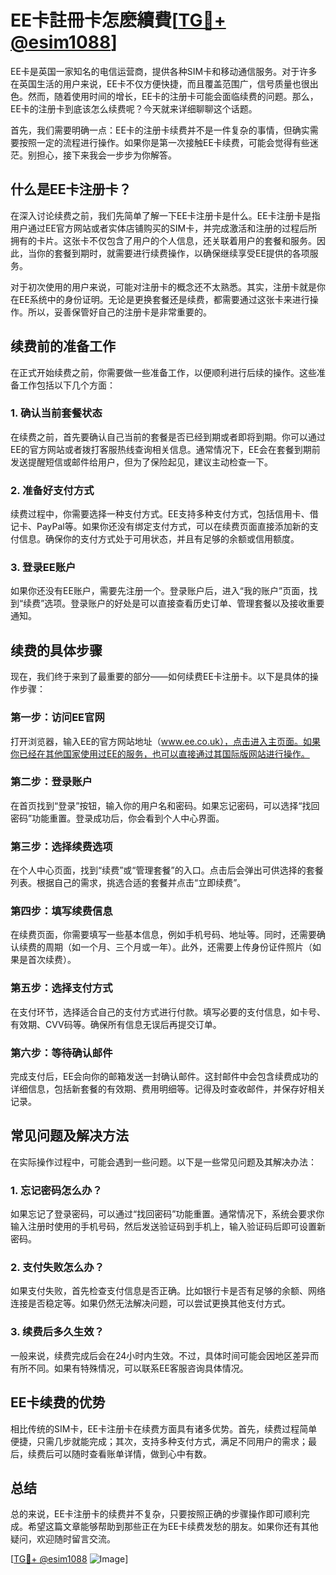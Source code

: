 # EE卡註冊卡怎麽續費[[TG💪+ @esim1088](https://t.me/s/esim1088)]

EE卡是英国一家知名的电信运营商，提供各种SIM卡和移动通信服务。对于许多在英国生活的用户来说，EE卡不仅方便快捷，而且覆盖范围广，信号质量也很出色。然而，随着使用时间的增长，EE卡的注册卡可能会面临续费的问题。那么，EE卡的注册卡到底该怎么续费呢？今天就来详细聊聊这个话题。

首先，我们需要明确一点：EE卡的注册卡续费并不是一件复杂的事情，但确实需要按照一定的流程进行操作。如果你是第一次接触EE卡续费，可能会觉得有些迷茫。别担心，接下来我会一步步为你解答。

## 什么是EE卡注册卡？

在深入讨论续费之前，我们先简单了解一下EE卡注册卡是什么。EE卡注册卡是指用户通过EE官方网站或者实体店铺购买的SIM卡，并完成激活和注册的过程后所拥有的卡片。这张卡不仅包含了用户的个人信息，还关联着用户的套餐和服务。因此，当你的套餐到期时，就需要进行续费操作，以确保继续享受EE提供的各项服务。

对于初次使用的用户来说，可能对注册卡的概念还不太熟悉。其实，注册卡就是你在EE系统中的身份证明。无论是更换套餐还是续费，都需要通过这张卡来进行操作。所以，妥善保管好自己的注册卡是非常重要的。

## 续费前的准备工作

在正式开始续费之前，你需要做一些准备工作，以便顺利进行后续的操作。这些准备工作包括以下几个方面：

### 1. 确认当前套餐状态

在续费之前，首先要确认自己当前的套餐是否已经到期或者即将到期。你可以通过EE的官方网站或者拨打客服热线查询相关信息。通常情况下，EE会在套餐到期前发送提醒短信或邮件给用户，但为了保险起见，建议主动检查一下。

### 2. 准备好支付方式

续费过程中，你需要选择一种支付方式。EE支持多种支付方式，包括信用卡、借记卡、PayPal等。如果你还没有绑定支付方式，可以在续费页面直接添加新的支付信息。确保你的支付方式处于可用状态，并且有足够的余额或信用额度。

### 3. 登录EE账户

如果你还没有EE账户，需要先注册一个。登录账户后，进入“我的账户”页面，找到“续费”选项。登录账户的好处是可以直接查看历史订单、管理套餐以及接收重要通知。

## 续费的具体步骤

现在，我们终于来到了最重要的部分——如何续费EE卡注册卡。以下是具体的操作步骤：

### 第一步：访问EE官网

打开浏览器，输入EE的官方网站地址（www.ee.co.uk），点击进入主页面。如果你已经在其他国家使用过EE的服务，也可以直接通过其国际版网站进行操作。

### 第二步：登录账户

在首页找到“登录”按钮，输入你的用户名和密码。如果忘记密码，可以选择“找回密码”功能重置。登录成功后，你会看到个人中心界面。

### 第三步：选择续费选项

在个人中心页面，找到“续费”或“管理套餐”的入口。点击后会弹出可供选择的套餐列表。根据自己的需求，挑选合适的套餐并点击“立即续费”。

### 第四步：填写续费信息

在续费页面，你需要填写一些基本信息，例如手机号码、地址等。同时，还需要确认续费的周期（如一个月、三个月或一年）。此外，还需要上传身份证件照片（如果是首次续费）。

### 第五步：选择支付方式

在支付环节，选择适合自己的支付方式进行付款。填写必要的支付信息，如卡号、有效期、CVV码等。确保所有信息无误后再提交订单。

### 第六步：等待确认邮件

完成支付后，EE会向你的邮箱发送一封确认邮件。这封邮件中会包含续费成功的详细信息，包括新套餐的有效期、费用明细等。记得及时查收邮件，并保存好相关记录。

## 常见问题及解决方法

在实际操作过程中，可能会遇到一些问题。以下是一些常见问题及其解决办法：

### 1. 忘记密码怎么办？

如果忘记了登录密码，可以通过“找回密码”功能重置。通常情况下，系统会要求你输入注册时使用的手机号码，然后发送验证码到手机上，输入验证码后即可设置新密码。

### 2. 支付失败怎么办？

如果支付失败，首先检查支付信息是否正确。比如银行卡是否有足够的余额、网络连接是否稳定等。如果仍然无法解决问题，可以尝试更换其他支付方式。

### 3. 续费后多久生效？

一般来说，续费完成后会在24小时内生效。不过，具体时间可能会因地区差异而有所不同。如果有特殊情况，可以联系EE客服咨询具体情况。

## EE卡续费的优势

相比传统的SIM卡，EE卡注册卡在续费方面具有诸多优势。首先，续费过程简单便捷，只需几步就能完成；其次，支持多种支付方式，满足不同用户的需求；最后，续费后可以随时查看账单详情，做到心中有数。

## 总结

总的来说，EE卡注册卡的续费并不复杂，只要按照正确的步骤操作即可顺利完成。希望这篇文章能够帮助到那些正在为EE卡续费发愁的朋友。如果你还有其他疑问，欢迎随时留言交流。

[[TG💪+ @esim1088](https://t.me/s/esim1088) ![Image](https://i.postimg.cc/4NQfJmqS/Snipaste-2025-05-13-00-14-12.png)]